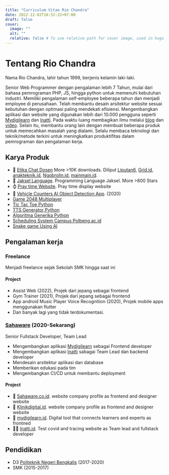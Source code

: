 ```yaml
---
title: "Curriculum Vitae Rio Chandra"
date: 2022-12-02T16:52:22+07:00
draft: false
cover:
  image: ""
  alt: ""
  relative: false # To use relative path for cover image, used in hugo Page-bundles
---
```


# Tentang Rio Chandra

Nama Rio Chandra, lahir tahun 1999, berjenis kelamin laki-laki.

Senior Web Programmer dengan pengalaman lebih 7 Tahun, mulai dari bahasa pemrograman PHP, JS, hingga python untuk memenuhi kebutuhan industri. Memiliki pengalaman self-employee beberapa tahun dan menjadi employee di perusahaan. Telah membantu desain arsitektur website sesuai kebutuhan dengan optimasi paling mendekati efisiensi. Mengembangkan aplikasi dan website yang digunakan lebih dari 10.000 pengguna seperti [Mydigilearn](https://mydigilearn.id) dan [Inatti](https://inatti.id). Pada waktu luang membagikan ilmu melalui [blog](https://riochndr.github.io) dan [video](https://www.youtube.com/channel/UCPV33hYuSmGE6N9TXU77ZWA). Selain itu, membantu orang lain dengan membuat beberapa produk untuk memecahkan masalah yang dialami. Selalu membaca teknologi dan teknik/metode terkini untuk meningkatkan produktifitas dalam pemrograman dan pengalaman kerja.

## Karya Produk

- 🚀 [Etika Chat Dosen](https://play.google.com/store/apps/details?id=com.ken.chat_dosen_helper.release1&hl=en_US&gl=US) More >10K downloads. Diliput [Liputan6](https://www.liputan6.com/tekno/read/4450176/unik-aplikasi-etika-chat-dosen-yang-menjawab-keresahan-mahasiswa), [Grid.id](https://hai.grid.id/read/072500277/wah-ada-aplikasi-buat-chat-ke-dosen-buat-mahasiswa-nggak-ada-akhlak?page=all), [anakteknik.id](https://www.anakteknik.co.id/doohanas/articles/etika-chat-dosen-aplikasi-yang-menjawab-kegelisahan-mahasiswa-saat-ini), [Ngobrolin.id](https://www.ngobrolin.id/bingung-cara-chat-dosen-yang-benar-aplikasi-ini-siap-membantu-kamu/), [mainmain.id](https://www.mainmain.id/r/9729/aplikasi-etika-chat-dosen-solusi-simpel-kalau-bingung-merangkai-kata-kata).
- 🤣 [Jaksel Language](https://github.com/RioChndr/jaksel-language). Programming Language Jaksel. More >800 Stars
- ⌚ [Pray time Website](https://github.com/RioChndr/pray-time-website). Pray time display website
- 🤖 [Vehicle Counters AI Object Detection App](https://github.com/RioChndr/object-detection-app). (2020)
- [Game 2048 Multiplayer](https://github.com/RioChndr/R-multiplayer-2048)
- [Tic Tac Toe Python](https://github.com/RioChndr/tic-tac-toe-python)
- [TTS Generator Python](https://github.com/RioChndr/TTS-Generator-Python)
- [Algoritma Generika Python](https://github.com/RioChndr/algoritma-genetika-python)
- [Scheduling System Campus Polbeng.ac.id](https://github.com/RioChndr/toolkit-schedule-polbeng)
- [Snake game Using AI](https://github.com/RioChndr/snake-game-aStar-Implementation)

## Pengalaman kerja

### Freelance

Menjadi freelance sejak Sekolah SMK hingga saat ini

#### Project

- Assist Web (2022), Projek dari jepang sebagai frontend
- Gym Trainer (2021), Projek dari jepang sebagai frontend
- App android Music Player Voice Recognition (2020), Projek mobile apps menggunakan flutter
- Dan banyak lagi yang tidak terdokumentasi.


### [Sahaware](https://sahaware.co.id) (2020-Sekarang)

Senior Fullstack Developer, Team Lead

- Mengembangkan aplikasi [Mydigilearn](https://mydigilearn.id) sebagai Frontend developer
- Mengembangkan aplikasi [Inatti](https://inatti.id) sabagai Team Lead dan backend developer
- Mendesain arsitektur aplikasi dan database
- Memberikan edukasi pada tim
- Mengembangkan CI/CD untuk membantu deployment

#### Project

- 🎨 [Sahaware.co.id](https://sahaware.co.id/en). website company profile as frontend and designer website
- 🎨 [Klinikdigital.id](https://klinikdigital.id/). website company profile as frontend and designer website
- 🎨 [mydigilearn.id](https://mydigilearn.id/). Digital tool that connects learners and experts as frontned
- 🧑‍💻 [Inatti.id](https://app.inatti.id). Test covid and tracing website as Team lead and fullstack developer

## Pendidikan

- D3 [Politeknik Negeri Bengkalis](https://polbeng.ac.id) (2017-2020)
- SMK (2015-2017)
